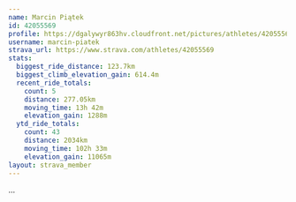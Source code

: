 ```yaml
---
name: Marcin Piątek
id: 42055569
profile: https://dgalywyr863hv.cloudfront.net/pictures/athletes/42055569/12602382/1/large.jpg
username: marcin-piatek
strava_url: https://www.strava.com/athletes/42055569
stats:
  biggest_ride_distance: 123.7km
  biggest_climb_elevation_gain: 614.4m
  recent_ride_totals:
    count: 5
    distance: 277.05km
    moving_time: 13h 42m
    elevation_gain: 1288m
  ytd_ride_totals:
    count: 43
    distance: 2034km
    moving_time: 102h 33m
    elevation_gain: 11065m
layout: strava_member
--- 
```

...
